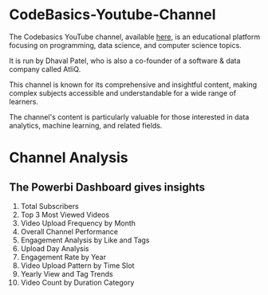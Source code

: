 # CodeBasics-Youtube-Channel

The Codebasics YouTube channel, available [here](https://www.youtube.com/channel/UCh9nVJoWXmFb7sLApWGcLPQ), is an educational platform focusing on programming, data science, and computer science topics. 

It is run by Dhaval Patel, who is also a co-founder of a software & data company called AtliQ. 

This channel is known for its comprehensive and insightful content, making complex subjects accessible and understandable for a wide range of learners. 

The channel's content is particularly valuable for those interested in data analytics, machine learning, and related fields.


# Channel Analysis 
## The Powerbi Dashboard gives insights

1) Total Subscribers
2) Top 3 Most Viewed Videos
3) Video Upload Frequency by Month
4) Overall Channel Performance
5) Engagement Analysis by Like and Tags
6) Upload Day Analysis
7) Engagement Rate by Year
8) Video Upload Pattern by Time Slot
9) Yearly View and Tag Trends
10) Video Count by Duration Category
